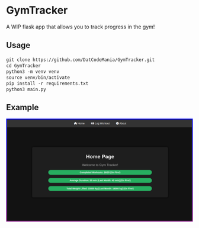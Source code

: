 # GymTracker
A WIP flask app that allows you to track progress in the gym!

## Usage
```
git clone https://github.com/DatCodeMania/GymTracker.git
cd GymTracker
python3 -m venv venv
source venv/bin/activate
pip install -r requirements.txt
python3 main.py
```

## Example
![Showcase Image](showcase.png)
